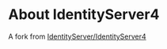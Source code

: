 About IdentityServer4
=====================

A fork from [IdentityServer/IdentityServer4](https://github.com/IdentityServer/IdentityServer4)